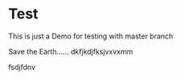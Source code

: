 # Test
This is just a Demo for testing with master branch

Save the Earth......
dkfjkdjfksjvxvxmm

fsdjfdnv